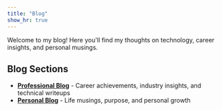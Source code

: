 ```yaml
---
title: "Blog"
show_hr: true
---
```


Welcome to my blog! Here you'll find my thoughts on technology, career insights, and personal musings.

## Blog Sections

- **[Professional Blog](/blog/professional/)** - Career achievements, industry insights, and technical writeups
- **[Personal Blog](/blog/personal/)** - Life musings, purpose, and personal growth
